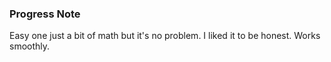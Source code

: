### Progress Note ###
Easy one just a bit of math but it's no problem. I liked it to be honest. Works smoothly.